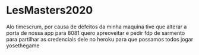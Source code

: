 # LesMasters2020
Alo timescrum, por causa de defeitos da minha maquina tive que alterar a porta de nossa app para 8081
quero apreoveitar e pedir fdp de sarmento para partilhar as credenciais dele no heroku para que possamos 
todos jogar yosethegame
